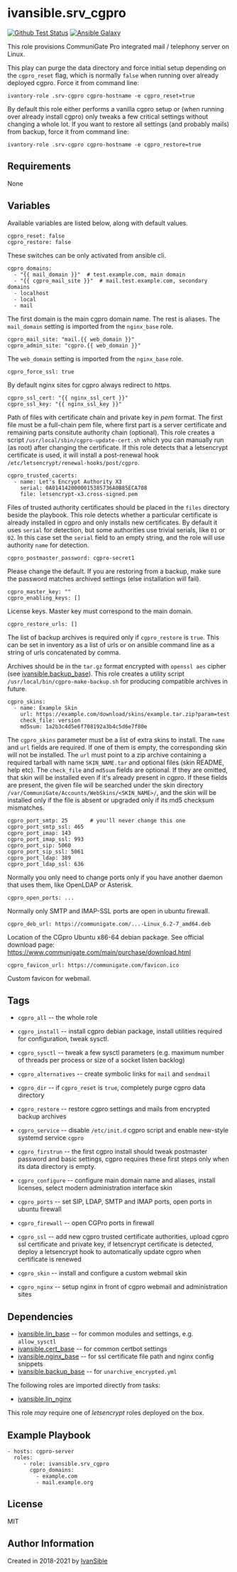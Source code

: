# ivansible.srv_cgpro

[![Github Test Status](https://github.com/ivansible/srv-cgpro/workflows/test/badge.svg?branch=master)](https://github.com/ivansible/srv-cgpro/actions)
[![Ansible Galaxy](https://img.shields.io/badge/galaxy-ivansible.srv__cgpro-68a.svg?style=flat)](https://galaxy.ansible.com/ivansible/srv_cgpro/)

This role provisions CommuniGate Pro integrated mail / telephony server on Linux.

This play can purge the data directory and force initial setup depending on
the `cgpro_reset` flag, which is normally `false` when running over already
deployed cgpro. Force it from command line:

    ivantory-role .srv-cgpro cgpro-hostname -e cgpro_reset=true

By default this role either performs a vanilla cgpro setup or (when running over
already install cgpro) only tweaks a few critical settings without changing
a whole lot. If you want to restore all settings (and probably mails) from backup,
force it from command line:

    ivantory-role .srv-cgpro cgpro-hostname -e cgpro_restore=true


## Requirements

None


## Variables

Available variables are listed below, along with default values.

    cgpro_reset: false
    cgpro_restore: false
These switches can be only activated from ansible cli.

    cgpro_domains:
      - "{{ mail_domain }}"  # test.example.com, main domain
      - "{{ cgpro_mail_site }}"  # mail.test.example.com, secondary domains
      - localhost
      - local
      - mail
The first domain is the main cgpro domain name. The rest is aliases.
The `mail_domain` setting is imported from the `nginx_base` role.

    cgpro_mail_site: "mail.{{ web_domain }}"
    cgpro_admin_site: "cgpro.{{ web_domain }}"
The `web_domain` setting is imported from the `nginx_base` role.

    cgpro_force_ssl: true
By default nginx sites for cgpro always redirect to _https_.

    cgpro_ssl_cert: "{{ nginx_ssl_cert }}"
    cgpro_ssl_key: "{{ nginx_ssl_key }}"
Path of files with certificate chain and private key in _pem_ format.
The first file must be a full-chain pem file, where first part is
a server certificate and remaining parts consitute authority chain (optional).
This role creates a script `/usr/local/sbin/cgpro-update-cert.sh`
which you can manually run (as root) after changing the certificate.
If this role detects that a letsencrypt certificate is used, it will
install a post-renewal hook `/etc/letsencrypt/renewal-hooks/post/cgpro`.

    cgpro_trusted_cacerts:
      - name: Let's Encrypt Authority X3
        serial: 0A0141420000015385736A0B85ECA708
        file: letsencrypt-x3.cross-signed.pem
Files of trusted authority certificates should be placed in the `files`
directory beside the playbook. This role detects whether a particular
certificate is already installed in cgpro and only installs new certificates.
By default it uses `serial` for detection, but some authorities use
trivial serials, like `01` or `02`. In this case set the `serial` field
to an empty string, and the role will use authority `name` for detection.

    cgpro_postmaster_password: cgpro-secret1
Please change the default. If you are restoring from a backup, make sure
the password matches archived settings (else installation will fail).

    cgpro_master_key: ""
    cgpro_enabling_keys: []
License keys. Master key must correspond to the main domain.

    cgpro_restore_urls: []
The list of backup archives is required only if `cgpro_restore` is `true`.
This can be set in inventory as a list of urls
or on ansible command line as a string of urls concatenated by comma.

Archives should be in the `tar.gz` format encrypted with `openssl aes`
cipher (see [ivansible.backup_base](https://github.com/ivansible/backup-base)).
This role creates a utility script `/usr/local/bin/cgpro-make-backup.sh`
for producing compatible archives in future.

    cgpro_skins:
      - name: Example Skin
        url: https://example.com/download/skins/example.tar.zip?param=test
        check_file: version
        md5sum: 1a2b3c4d5e6f708192a3b4c5d6e7f80e
The `cgpro_skins` parameter must be a list of extra skins to install.
The `name` and `url` fields are required. If one of them is empty, the
corresponding skin will not be installed.
The `url` must point to a zip archive containing a required tarball
with name `SKIN_NAME.tar` and optional files (skin README, help etc).
The `check_file` and `md5sum` fields are optional. If they are omitted,
that skin will be installed even if it's already present in cgpro.
If these fields are present, the given file will be searched under
the skin directory `/var/CommuniGate/Accounts/WebSkins/<SKIN_NAME>/`,
and the skin will be installed only if the file is absent
or upgraded only if its md5 checksum mismatches.

    cgpro_port_smtp: 25       # you'll never change this one
    cgpro_port_smtp_ssl: 465
    cgpro_port_imap: 143
    cgpro_port_imap_ssl: 993
    cgpro_port_sip: 5060
    cgpro_port_sip_ssl: 5061
    cgpro_port_ldap: 389
    cgpro_port_ldap_ssl: 636
Normally you only need to change ports only if you have another daemon
that uses them, like OpenLDAP or Asterisk.

    cgpro_open_ports: ...
Normally only SMTP and IMAP-SSL ports are open in ubuntu firewall.

    cgpro_deb_url: https://communigate.com/...-Linux_6.2-7_amd64.deb
Location of the CGpro Ubuntu x86-64 debian package.
See official download page: https://www.communigate.com/main/purchase/download.html

    cgpro_favicon_url: https://communigate.com/favicon.ico
Custom favicon for webmail.


## Tags

- `cgpro_all` -- the whole role

- `cgpro_install` -- install cgpro debian package, install utilities
                     required for configuration, tweak sysctl.
- `cgpro_sysctl` -- tweak a few sysctl parameters
                    (e.g. maximum number of threads per process
                     or size of a socket listen backlog)
- `cgpro_alternatives` -- create symbolic links for `mail` and `sendmail`
- `cgpro_dir` -- if `cgpro_reset` is `true`, completely purge cgpro data directory
- `cgpro_restore` -- restore cgpro settings and mails from encrypted backup archives
- `cgpro_service` -- disable `/etc/init.d` cgpro script
                     and enable new-style systemd service `cgpro`
- `cgpro_firstrun` -- the first cgpro install should tweak postmaster password
                      and basic settings, cgpro requires these first steps
                      only when its data directory is empty.
- `cgpro_configure` -- configure main domain name and aliases, install licenses,
                       select modern administration interface skin
- `cgpro_ports` -- set SIP, LDAP, SMTP and IMAP ports,
                   open ports in ubuntu firewall
- `cgpro_firewall` -- open CGPro ports in firewall
- `cgpro_ssl` -- add new cgpro trusted certificate authorities,
                 upload cgpro ssl certificate and private key,
                 if letsencrypt certificate is detected, deploy a letsencrypt hook
                 to automatically update cgpro when certificate is renewed
- `cgpro_skin` -- install and configure a custom webmail skin
- `cgpro_nginx` -- setup nginx in front of cgpro webmail and administration sites


## Dependencies

- [ivansible.lin_base](https://github.com/ivansible/lin-base) --
  for common modules and settings, e.g. `allow_sysctl`
- [ivansible.cert_base](https://github.com/ivansible/cert-base) --
  for common certbot settings
- [ivansible.nginx_base](https://github.com/ivansible/nginx-base) --
  for ssl certificate file path and nginx config snippets
- [ivansible.backup_base](https://github.com/ivansible/backup-base) --
  for `unarchive_encrypted.yml`

The following roles are imported directly from tasks:
- [ivansible.lin_nginx](https://github.com/ivansible/lin-nginx)

This role _may_ require one of _letsencrypt_ roles deployed on the box.


## Example Playbook

    - hosts: cgpro-server
      roles:
         - role: ivansible.srv_cgpro
           cgpro_domains:
             - example.com
             - mail.example.org


## License

MIT

## Author Information

Created in 2018-2021 by [IvanSible](https://github.com/ivansible)
